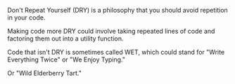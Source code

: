 Don't Repeat Yourself (DRY) is a philosophy that you should avoid repetition in your code.

Making code more DRY could involve taking repeated lines of code and factoring them out into a utility function.

Code that isn't DRY is sometimes called WET, which could stand for "Write Everything Twice" or "We Enjoy Typing."

Or "Wild Elderberry Tart."